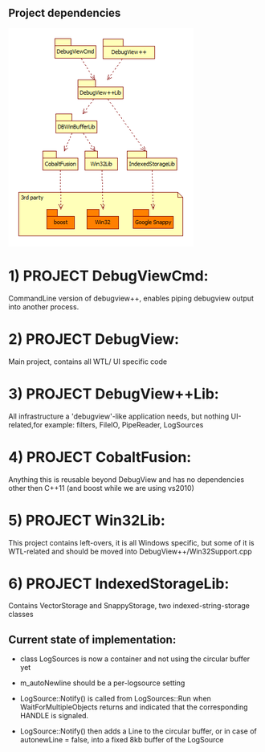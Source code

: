 Project dependencies
--------------------

![DebugView++ Projects](art/DebugViewProjects.png "DebugView++ Projects")

# 1) PROJECT DebugViewCmd:
CommandLine version of debugview++, 
enables piping debugview output into another process.

# 2) PROJECT DebugView:
Main project, contains all WTL/ UI  specific code

# 3) PROJECT DebugView++Lib:
All infrastructure a 'debugview'-like application needs,
but nothing UI-related,for example: filters, FileIO, PipeReader, LogSources

# 4) PROJECT CobaltFusion:
Anything this is reusable beyond DebugView and has no dependencies other then C++11
(and boost while we are using vs2010)

# 5) PROJECT Win32Lib:
This project contains left-overs, it is all Windows specific, 
but some of it is WTL-related and should be moved into 
DebugView++/Win32Support.cpp

# 6) PROJECT IndexedStorageLib:
Contains VectorStorage and SnappyStorage, two
indexed-string-storage classes


Current state of implementation:
--------------------------------

- class LogSources is now a container and not using the circular buffer yet
- m_autoNewline should be a per-logsource setting

- LogSource::Notify() is called from LogSources::Run 
when WaitForMultipleObjects returns and indicated that the corresponding HANDLE is signaled.

- LogSource::Notify() then adds a Line to the circular buffer,
or in case of autonewLine = false, into a fixed 8kb buffer of the LogSource

